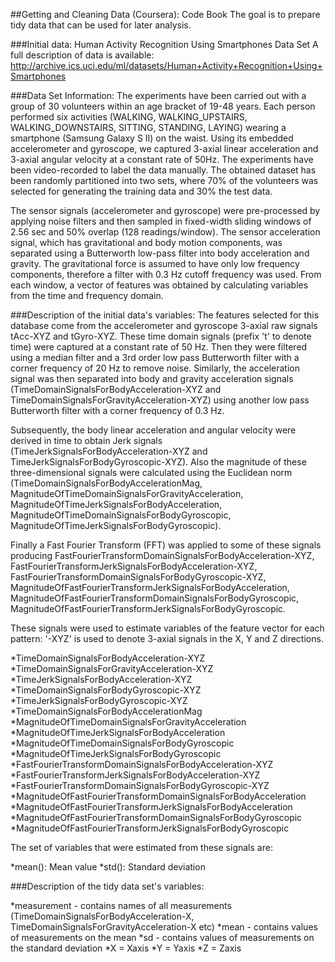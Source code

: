 ##Getting and Cleaning Data (Coursera): Code Book
The goal is to prepare tidy data that can be used for later analysis.

###Initial data:
Human Activity Recognition Using Smartphones Data Set A full description of data is available: http://archive.ics.uci.edu/ml/datasets/Human+Activity+Recognition+Using+Smartphones

###Data Set Information:
The experiments have been carried out with a group of 30 volunteers within an age bracket of 19-48 years. Each person performed six activities (WALKING, WALKING_UPSTAIRS, WALKING_DOWNSTAIRS, SITTING, STANDING, LAYING) wearing a smartphone (Samsung Galaxy S II) on the waist. Using its embedded accelerometer and gyroscope, we captured 3-axial linear acceleration and 3-axial angular velocity at a constant rate of 50Hz. The experiments have been video-recorded to label the data manually. The obtained dataset has been randomly partitioned into two sets, where 70% of the volunteers was selected for generating the training data and 30% the test data.

The sensor signals (accelerometer and gyroscope) were pre-processed by applying noise filters and then sampled in fixed-width sliding windows of 2.56 sec and 50% overlap (128 readings/window). The sensor acceleration signal, which has gravitational and body motion components, was separated using a Butterworth low-pass filter into body acceleration and gravity. The gravitational force is assumed to have only low frequency components, therefore a filter with 0.3 Hz cutoff frequency was used. From each window, a vector of features was obtained by calculating variables from the time and frequency domain.

###Description of the initial data's variables:
The features selected for this database come from the accelerometer and gyroscope 3-axial raw signals tAcc-XYZ and tGyro-XYZ. These time domain signals (prefix 't' to denote time) were captured at a constant rate of 50 Hz. Then they were filtered using a median filter and a 3rd order low pass Butterworth filter with a corner frequency of 20 Hz to remove noise. Similarly, the acceleration signal was then separated into body and gravity acceleration signals (TimeDomainSignalsForBodyAcceleration-XYZ and TimeDomainSignalsForGravityAcceleration-XYZ) using another low pass Butterworth filter with a corner frequency of 0.3 Hz.

Subsequently, the body linear acceleration and angular velocity were derived in time to obtain Jerk signals (TimeJerkSignalsForBodyAcceleration-XYZ and TimeJerkSignalsForBodyGyroscopic-XYZ). Also the magnitude of these three-dimensional signals were calculated using the Euclidean norm (TimeDomainSignalsForBodyAccelerationMag, MagnitudeOfTimeDomainSignalsForGravityAcceleration, MagnitudeOfTimeJerkSignalsForBodyAcceleration, MagnitudeOfTimeDomainSignalsForBodyGyroscopic, MagnitudeOfTimeJerkSignalsForBodyGyroscopic).

Finally a Fast Fourier Transform (FFT) was applied to some of these signals producing FastFourierTransformDomainSignalsForBodyAcceleration-XYZ, FastFourierTransformJerkSignalsForBodyAcceleration-XYZ, FastFourierTransformDomainSignalsForBodyGyroscopic-XYZ, MagnitudeOfFastFourierTransformJerkSignalsForBodyAcceleration, MagnitudeOfFastFourierTransformDomainSignalsForBodyGyroscopic, MagnitudeOfFastFourierTransformJerkSignalsForBodyGyroscopic. 

These signals were used to estimate variables of the feature vector for each pattern:
'-XYZ' is used to denote 3-axial signals in the X, Y and Z directions.

*TimeDomainSignalsForBodyAcceleration-XYZ
*TimeDomainSignalsForGravityAcceleration-XYZ
*TimeJerkSignalsForBodyAcceleration-XYZ
*TimeDomainSignalsForBodyGyroscopic-XYZ
*TimeJerkSignalsForBodyGyroscopic-XYZ
*TimeDomainSignalsForBodyAccelerationMag
*MagnitudeOfTimeDomainSignalsForGravityAcceleration
*MagnitudeOfTimeJerkSignalsForBodyAcceleration
*MagnitudeOfTimeDomainSignalsForBodyGyroscopic
*MagnitudeOfTimeJerkSignalsForBodyGyroscopic
*FastFourierTransformDomainSignalsForBodyAcceleration-XYZ
*FastFourierTransformJerkSignalsForBodyAcceleration-XYZ
*FastFourierTransformDomainSignalsForBodyGyroscopic-XYZ
*MagnitudeOfFastFourierTransformDomainSignalsForBodyAcceleration
*MagnitudeOfFastFourierTransformJerkSignalsForBodyAcceleration
*MagnitudeOfFastFourierTransformDomainSignalsForBodyGyroscopic
*MagnitudeOfFastFourierTransformJerkSignalsForBodyGyroscopic

The set of variables that were estimated from these signals are:

*mean(): Mean value
*std(): Standard deviation

###Description of the tidy data set's variables:

*measurement - contains names of all measurements (TimeDomainSignalsForBodyAcceleration-X, TimeDomainSignalsForGravityAcceleration-X etc)
*mean - contains values of measurements on the mean
*sd - contains values of measurements on the standard deviation
*X = Xaxis
*Y = Yaxis
*Z = Zaxis